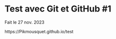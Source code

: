 <h1>Test avec Git et GitHub #1</h1>
<p> Fait le 27 nov. 2023</p>
<p>https://Pikmousquet.github.io/test</p>